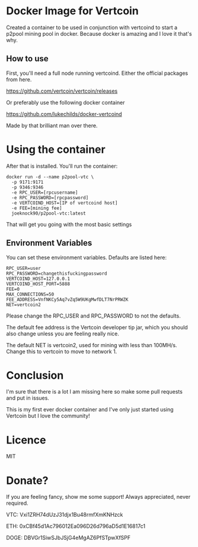 # Docker Image for Vertcoin

Created a container to be used in conjunction with vertcoind to start a p2pool mining pool in docker. Because docker is amazing and I love it that's why.

## How to use

First, you'll need a full node running vertcoind. Either the official packages from here.

https://github.com/vertcoin/vertcoin/releases

Or preferably use the following docker container

https://github.com/lukechilds/docker-vertcoind

Made by that brilliant man over there.

# Using the container

After that is installed. You'll run the container:

```
docker run -d --name p2pool-vtc \
  -p 9171:9171
  -p 9346:9346
  -e RPC_USER=[rpcusername]
  -e RPC_PASSWORD=[rpcpassword]
  -e VERTCOIND_HOST=[IP of vertcoind host]
  -e FEE=[mining fee]
  joeknock90/p2pool-vtc:latest
```

That will get you going with the most basic settings

## Environment Variables
You can set these environment variables. Defaults are listed here:

```
RPC_USER=user
RPC_PASSWORD=changethisfuckingpassword
VERTCOIND_HOST=127.0.0.1
VERTCOIND_HOST_PORT=5888
FEE=0
MAX_CONNECTIONS=50
FEE_ADDRESS=VnfNKCy5Aq7vZq5W9UKgMwfDLT7NrPRWZK
NET=vertcoin2
```

Please change the RPC_USER and RPC_PASSWORD to not the defaults.

The default fee address is the Vertcoin developer tip jar, which you should also change unless you are feeling really nice.

The default NET is vertcoin2, used for mining with less than 100MH/s. Change this to vertcoin to move to network 1.

# Conclusion

I'm sure that there is a lot I am missing here so make some pull requests and put in issues.

This is my first ever docker container and I've only just started using Vertcoin but I love the community!

# Licence 
MIT 

# Donate?
If you are feeling fancy, show me some support! Always appreciated, never required.

VTC: Vxi1ZRH74dUzJ31djx1Bu48rmfXmKNHzck

ETH: 0xCBf45d1Ac796012Ea096D26d796aD5d1E16817c1

DOGE: DBVGr1SiwSJbJSjG4eMgAZ6PfSTpwXfSPF
